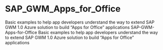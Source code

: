 # SAP_GWM_Apps_for_Office
Basic examples to help app developers understand the way to extend SAP GWM 1.0 Azure solution to build “Apps for Office” applications
SAP-GWM-Apps-for-Office 
Basic examples to help app developers understand the way to extend SAP GWM 1.0 Azure solution to build “Apps for Office” applications
